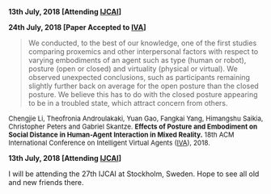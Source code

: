 **13th July, 2018 [Attending [IJCAI](https://www.ijcai-18.org/)]**

**24th July, 2018 [Paper Accepted to [IVA](http://iva2018.westernsydney.edu.au/)]**

>We conducted, to the best of our knowledge, one of the first studies comparing proxemics and other interpersonal factors with respect to varying embodiments of an agent such as type (human or robot), posture (open or closed) and virtuality (physical or virtual). We observed unexpected conclusions, such as participants remaining slightly further back on average for the open posture than the closed posture. We believe this has to do with the closed posture appearing to be in a troubled state, which attract concern from others.

<font size="2"> Chengjie Li, Theofronia Androulakaki, Yuan Gao, Fangkai Yang, Himangshu Saikia, Christopher Peters and Gabriel Skantze. <b>Effects of Posture and Embodiment on Social Distance in Human-Agent Interaction in Mixed Reality.</b> 18th ACM International Conference on Intelligent Virtual Agents (<a href="http://iva2018.westernsydney.edu.au/">IVA</a>), 2018. </font><br/>

**13th July, 2018 [Attending [IJCAI](https://www.ijcai-18.org/)]**

I will be attending the 27th IJCAI at Stockholm, Sweden. Hope to see all old and new friends there. 
